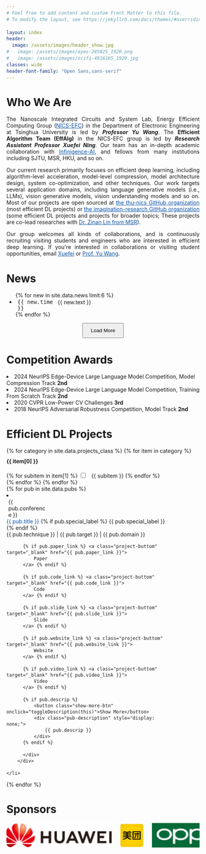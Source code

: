 ```yaml
---
# Feel free to add content and custom Front Matter to this file.
# To modify the layout, see https://jekyllrb.com/docs/themes/#overriding-theme-defaults

layout: index
header:
  image: /assets/images/header_show.jpg
#   image: /assets/images/eyes-285825_1920.png
#   image: /assets/images/scifi-4916165_1920.jpg
classes: wide
header-font-family: "Open Sans,sans-serif"
---
```

<h1 class="custom_title"> Who We Are </h1>

<p style="text-align:justify; text-justify:inter-ideograph;">
The Nanoscale Integrated Circuits and System Lab, Energy Efficient Computing Group (<a href="http://nicsefc.ee.tsinghua.edu.cn/" target="_blank" style="color: #0c53a5;">NICS-EFC</a>) in the Department of Electronic Engineering at Tsinghua University is led by <strong><i>Professor Yu Wang</i></strong>. The <strong>Efficient Algorithm Team (EffAlg)</strong> in the NICS-EFC group is led by <strong><i>Research Assistant Professor Xuefei Ning</i></strong>. Our team has an in-depth academic collaboration with <a href="https://cloud.infini-ai.com/" target="_blank" style="color: #0c53a5;">Infinigence-AI</a>, and fellows from many institutions including SJTU, MSR, HKU, and so on. </p>

<p style="text-align:justify; text-justify:inter-ideograph;">Our current research primarily focuses on efficient deep learning, including algorithm-level acceleration, model-level compression, model architecture design, system co-optimization, and other techniques. Our work targets several application domains, including language generative models (i.e., LLMs), vision generative models, vision understanding models and so on. Most of our projects are open sourced at <a href="https://github.com/thu-nics/" target="_blank" style="color: #0c53a5;">the thu-nics GitHub organization</a> (most efficient DL projects) or <a href="https://github.com/imagination-research/" target="_blank" style="color: #0c53a5;">the imagination-research GitHub organization</a> (some efficient DL projects and projects for broader topics; These projects are co-lead researches with <a href="https://zinanlin.me/" target="_blank" style="color: #0c53a5;">Dr. Zinan Lin from MSR</a>).</p>


<p style="text-align:justify; text-justify:inter-ideograph;">Our group welcomes all kinds of collaborations, and is continuously recruiting visiting students and engineers who are interested in efficient deep learning. If you're interested in collaborations or visiting student opportunities, email <a href="mailto:foxdoraame@gmail.com" style="color: #0c53a5;">Xuefei</a> or <a href="mailto:yu-wang@tsinghua.edu.cn" style="color: #0c53a5;">Prof. Yu Wang</a>.
</p>

<h1 class="custom_title"> News </h1>
<!-- Accelerating LLM and Generative AI: -->


<ul id="news-list">
{% for new in site.data.news limit:6 %}
  <li>
    <div style="display:flex;">
      <div style="display:block; width: 15%; margin-right: 5px; margin-left: 5px; min-width:100px; font-family: 'Consolas', monospace;">{{ new.time }}</div> 
      <div style="display:block; width: 85%;">
        {{ new.text }}
      </div>
    </div>
  </li>
{% endfor %}
</ul>

<button class="show-more-btn" id="load-more" style="display:block; margin: 10px auto; padding: 10px 20px; cursor: pointer; ">Load More</button>

<script>
  let currentIndex = 6;
  const totalNews = {{ site.data.news | size }};
  const loadMoreButton = document.getElementById('load-more');
  loadMoreButton.addEventListener('click', function() {
    const newsList = document.getElementById('news-list');
    {% for new in site.data.news offset:6 %}
      if (currentIndex < totalNews) {
        const li = document.createElement('li');
        li.innerHTML = `
          <div style="display:flex;">
            <div style="display:block; width: 15%; margin-right: 5px; margin-left: 5px; min-width:100px; font-family: 'Consolas', monospace;">{{ new.time }}</div> 
            <div style="display:block; width: 85%;">
              {{ new.text }}
            </div>
          </div>
        `;
        newsList.appendChild(li);
        currentIndex++;
        if (currentIndex >= totalNews) {
          loadMoreButton.style.display = 'none';
        }
      }
    {% endfor %}
  });
</script>


<h1 class="custom_title"> Competition Awards </h1>
<li>2024 NeurIPS Edge-Device Large Language Model Competition, Model Compression Track <strong>2nd</strong> </li>
<li>2024 NeurIPS Edge-Device Large Language Model Competition, Training From Scratch Track <strong>2nd</strong> </li>
<li>2020 CVPR Low-Power CV Challenges <strong>3rd</strong></li>
<li>2018 NeurIPS Adversarial Robustness Competition, Model Track <strong>2nd</strong></li>


<h1 class="custom_title"> Efficient DL Projects </h1>
<div id="option-container">
{% for category in site.data.projects_class %}
  {% for item in category %}
    <h4 style="margin-top: 10px;">{{ item[0] }}</h4>
    <div id="{{ item[0] }}">
    {% for subitem in item[1] %}
        <label class="option_checkbox">
        <input type="checkbox" name="option" id="{{ subitem }}" class="project_class_checkbox"> 
        <span class="project_class_checkbox"> &nbsp; {{ subitem }} </span>
        </label>
    {% endfor %}
    </div>
  {% endfor %}
{% endfor %}
</div>

<div id="project-container">
{% for pub in site.data.pubs %}
    <li data-technique="{{ pub.technique }}" data-target="{{ pub.target }}" data-domain="{{ pub.domain }}">
        <div class="project_card">
          <div style="display:block; width: 15%; margin-right: 5px; margin-left: 5px; min-width:100px">{{ pub.conference }}</div> 
          <div style="display:block; width: 85%;">
              <span style="color: #0c53a5">{{ pub.title }} </span> 
              {% if pub.special_label %} 
                <span class="project-special-label">
                  {{ pub.special_label }}
                </span> 
              {% endif %} 
              <br/> 
              {{ pub.technique }} | {{ pub.target }} | {{ pub.domain }}

          {% if pub.paper_link %} <a class="project-buttom" target="_blank" href="{{ pub.paper_link }}">
              Paper
          </a> {% endif %}

          {% if pub.code_link %} <a class="project-buttom" target="_blank" href="{{ pub.code_link }}">
              Code
          </a> {% endif %}

          {% if pub.slide_link %} <a class="project-buttom" target="_blank" href="{{ pub.slide_link }}">
              Slide
          </a> {% endif %}

          {% if pub.website_link %} <a class="project-buttom" target="_blank" href="{{ pub.website_link }}">
              Website
          </a> {% endif %}

          {% if pub.video_link %} <a class="project-buttom" target="_blank" href="{{ pub.video_link }}">
              Video
          </a> {% endif %}

          {% if pub.descrip %}
              <button class="show-more-btn" onclick="toggleDescription(this)">Show More</button>
              <div class="pub-description" style="display: none;">
                  {{ pub.descrip }}
              </div>
          {% endif %}
          
          </div>
        </div>
        
    </li>
{% endfor %}
</div>


<script>
function toggleDescription(button) {
    const description = button.nextElementSibling;
    if (description.style.display === "none") {
        description.style.display = "block";
        button.textContent = "Show Less";
    } else {
        description.style.display = "none";
        button.textContent = "Show More";
    }
}
</script>



<h1 class="custom_title"> Sponsors </h1>
<div class="sponsors-wrapper">
  <div class="sponsors-container">
    <img src="/assets/sponsers/infini.png" alt="Sponsor 1" class="sponsor-logo">
    <img src="/assets/sponsers/baidu.png" alt="Sponsor 1" class="sponsor-logo">
    <img src="/assets/sponsers/benz.png" alt="Sponsor 2" class="sponsor-logo">
    <img src="/assets/sponsers/huawei.png" alt="Sponsor 3" class="sponsor-logo">
    <img src="/assets/sponsers/meituan.png" alt="Sponsor 4" class="sponsor-logo">
    <img src="/assets/sponsers/oppo.png" alt="Sponsor 5" class="sponsor-logo">
    <img src="/assets/sponsers/tower.png" alt="Sponsor 6" class="sponsor-logo">
    <img src="/assets/sponsers/toyota.png" alt="Sponsor 7" class="sponsor-logo">
    <img src="/assets/sponsers/zongmu.png" alt="Sponsor 8" class="sponsor-logo">
  </div>
</div>

<style>
.sponsors-wrapper {
    overflow: hidden; /* 隐藏溢出内容 */
    width: 100%; /* 确保容器宽度 */
}

.sponsors-container {
    display: flex;
    justify-content: center; /* 水平居中 */
    flex-wrap: nowrap; /* 不换行 */
    gap: 20px; /* logo 之间的间距 */
    animation: scroll 20s linear infinite; /* 滚动动画 */
}

.sponsor-logo {
    height: 65px; /* 统一高度 */
    width: auto; /* 自动调整宽度以保持比例 */
    object-fit: contain; /* 保持图像比例 */
}

@keyframes scroll {
    0% {
        transform: translateX(0);
    }
    100% {
        transform: translateX(-100%);
    }
}
</style>

<script>
document.addEventListener("DOMContentLoaded", function() {
    const container = document.querySelector(".sponsors-container");
    const logos = container.innerHTML;
    container.innerHTML += logos; // 复制一份 logo 列表
});
</script>
